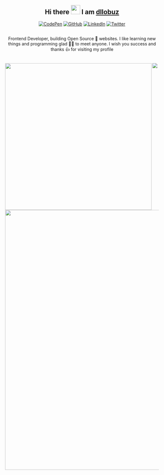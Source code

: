 <h2 align="center">Hi there <img src="https://raw.githubusercontent.com/aemmadi/aemmadi/master/wave.gif" width="30"> I am <a href="#">dllobuz</a></h2>

<div align="center">
  <a href="https://codepen.io/dllobuz"><img alt="CodePen" src="https://img.shields.io/badge/codepen-000000?style=for-the-badge&logo=codepen&logoColor=white"></a>
  <a href="https://www.github.com/codlipa"><img alt="GitHub" src="https://img.shields.io/badge/github-1F1E1E?style=for-the-badge&logo=github&logoColor=white"></a>
  <a href="https://www.linkedin.com/in/dllobuz"><img alt="LinkedIn" src="https://img.shields.io/badge/linkedin-0A66C2?&style=for-the-badge&logo=linkedin&logoColor=white"></a>
  <a href="https://twitter.com/dllobuz"><img alt="Twitter" src="https://img.shields.io/badge/twitter-1DA1F2?&style=for-the-badge&logo=twitter&logoColor=white"></a>
</div> <br>

<p align="center">Frontend Developer, building Open Source 🤍 websites. I like learning new things and programming glad 👨‍💻 to meet anyone. I wish you success and thanks 👍 for visiting my profile</p><br>

<img src="https://github-readme-stats.vercel.app/api?username=codlipa&show_icons=true&theme=onedark" width="480" align="left">
<img src="https://github-readme-stats.vercel.app/api/top-langs/?username=codlipa&layout=compact&theme=onedark"> <br>
<img src="https://github-profile-trophy.vercel.app/?username=codlipa&column=7&theme=onedark&no-frame=true" width="850">
